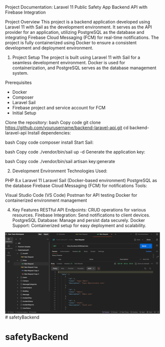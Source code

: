 Project Documentation: Laravel 11 Public Safety App Backend API with Firebase Integration

Project Overview
This project is a backend application developed using Laravel 11 with Sail as the development environment. It serves as the API provider for an application, utilizing PostgreSQL as the database and integrating Firebase Cloud Messaging (FCM) for real-time notifications. The project is fully containerized using Docker to ensure a consistent development and deployment environment.

1. Project Setup
    The project is built using Laravel 11 with Sail for a seamless development environment. Docker is used for containerization, and PostgreSQL serves as the database management system.

Prerequisites
- Docker
- Composer
- Laravel Sail
- Firebase project and service account for FCM
- Initial Setup


Clone the repository:
bash
Copy code
git clone https://github.com/yourusername/backend-laravel-api.git
cd backend-laravel-api
Install dependencies:

bash
Copy code
composer install
Start Sail:

bash
Copy code
./vendor/bin/sail up -d
Generate the application key:

bash
Copy code
./vendor/bin/sail artisan key:generate

2. Development Environment
Technologies Used:

PHP 8.x
Laravel 11
Laravel Sail (Docker-based environment)
PostgreSQL as the database
Firebase Cloud Messaging (FCM) for notifications
Tools:

Visual Studio Code (VS Code)
Postman for API testing
Docker for containerized environment management


4. Key Features
RESTful API Endpoints: CRUD operations for various resources.
Firebase Integration: Send notifications to client devices.
PostgreSQL Database: Manage and persist data securely.
Docker Support: Containerized setup for easy deployment and scalability.


![alt text](image.png)# safetyBackend
# safetyBackend
